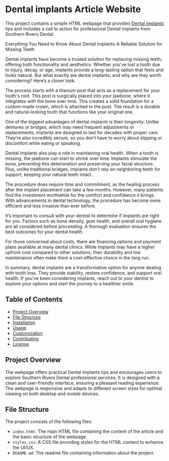 # Dental implants Article Website

This project contains a simple HTML webpage that provides  <a href=https://southernriversdental.com/dental-implants>Dental implants</a> tips and includes a call to action for professional Dental implants from Southern Rivers Dental.

Everything You Need to Know About Dental Implants-A Reliable Solution for Missing Teeth

Dental implants have become a trusted solution for replacing missing teeth, offering both functionality and aesthetics. Whether you've lost a tooth due to injury, decay, or age, implants provide a long-lasting option that feels and looks natural. But what exactly are dental implants, and why are they worth considering? Here’s a closer look.

The process starts with a titanium post that acts as a replacement for your tooth's root. This post is surgically placed into your jawbone, where it integrates with the bone over time. This creates a solid foundation for a custom-made crown, which is attached to the post. The result is a durable and natural-looking tooth that functions like your original one.

One of the biggest advantages of dental implants is their longevity. Unlike dentures or bridges, which may need frequent adjustments or replacements, implants are designed to last for decades with proper care. They’re also incredibly secure, so you don’t have to worry about slipping or discomfort while eating or speaking.

Dental implants also play a role in maintaining oral health. When a tooth is missing, the jawbone can start to shrink over time. Implants stimulate the bone, preventing this deterioration and preserving your facial structure. Plus, unlike traditional bridges, implants don’t rely on neighboring teeth for support, keeping your natural teeth intact.

The procedure does require time and commitment, as the healing process after the implant placement can take a few months. However, many patients find the investment worthwhile for the comfort and confidence it brings. With advancements in dental technology, the procedure has become more efficient and less invasive than ever before.

It’s important to consult with your dentist to determine if implants are right for you. Factors such as bone density, gum health, and overall oral hygiene are all considered before proceeding. A thorough evaluation ensures the best outcomes for your dental health.

For those concerned about costs, there are financing options and payment plans available at many dental clinics. While implants may have a higher upfront cost compared to other solutions, their durability and low maintenance often make them a cost-effective choice in the long run.

In summary, dental implants are a transformative option for anyone dealing with tooth loss. They provide stability, restore confidence, and support oral health. If you’ve been considering implants, reach out to your dentist to explore your options and start the journey to a healthier smile.

## Table of Contents

- [Project Overview](#project-overview)
- [File Structure](#file-structure)
- [Installation](#installation)
- [Usage](#usage)
- [Customization](#customization)
- [Contributing](#contributing)
- [License](#license)

## Project Overview

The webpage offers practical Dental implants tips and encourages users to explore Southern Rivers Dental professional services. It is designed with a clean and user-friendly interface, ensuring a pleasant reading experience. The webpage is responsive and adapts to different screen sizes for optimal viewing on both desktop and mobile devices.

## File Structure

The project consists of the following files:


- `index.html`: The main HTML file containing the content of the article and the basic structure of the webpage.
- `styles.css`: A CSS file providing styles for the HTML content to enhance the UI/UX.
- `README.md`: The readme file containing information about the project.
